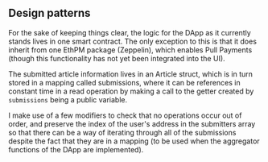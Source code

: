 ## Design patterns

For the sake of keeping things clear, the logic for the DApp as it currently stands lives in one smart contract. The only exception to this is that it does inherit from one EthPM package (Zeppelin), which enables Pull Payments (though this functionality has not yet been integrated into the UI).

The submitted article information lives in an Article struct, which is in turn stored in a mapping called submissions, where it can be references in constant time in a read operation by making a call to the getter created by `submissions` being a public variable.

I make use of a few modifiers to check that no operations occur out of order, and preserve the index of the user's address in the submitters array so that there can be a way of iterating through all of the submissions despite the fact that they are in a mapping (to be used when the aggregator functions of the DApp are implemented).